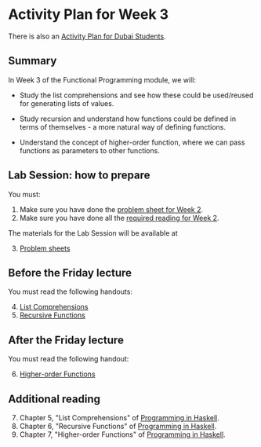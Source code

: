 # Activity Plan for Week 3

There is also an [Activity Plan for Dubai Students](./activity-plan-week03-dubai.md).

## Summary

In Week 3 of the Functional Programming module, we will:

 * Study the list comprehensions and see how these could be used/reused for generating lists of values.

 * Study recursion and understand how functions could be defined in terms of themselves - a more natural way of defining functions.

 * Understand the concept of higher-order function, where we can pass functions as parameters to other functions.

## Lab Session: how to prepare

You must:

 1. Make sure you have done the [problem sheet for Week 2](../ProblemSheets/ProblemSheet-Week2.md).
 2. Make sure you have done all the [required reading for Week 2](../ActivityPlans/activity-plan-week02.md).

The materials for the Lab Session will be available at

 3. [Problem sheets](../ProblemSheets/README.md)

## Before the Friday lecture

You must read the following handouts:

 4. [List Comprehensions](../LectureNotes/Sections/list_comprehensions.md)
 5. [Recursive Functions](../LectureNotes/Sections/recursive_functions.md)

## After the Friday lecture

You must read the following handout:

 6. [Higher-order Functions](../LectureNotes/Sections/higher-order_functions.md)

## Additional reading

 7. Chapter 5, "List Comprehensions" of [Programming in Haskell](https://rl.talis.com/3/bham/lists/C9A9B3B5-0505-08C0-23A3-2A6A14A3CB1E.html?lang=en).
 8. Chapter 6, "Recursive Functions" of [Programming in Haskell](https://rl.talis.com/3/bham/lists/C9A9B3B5-0505-08C0-23A3-2A6A14A3CB1E.html?lang=en).
 9. Chapter 7, "Higher-order Functions" of [Programming in Haskell](https://rl.talis.com/3/bham/lists/C9A9B3B5-0505-08C0-23A3-2A6A14A3CB1E.html?lang=en).
